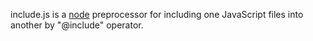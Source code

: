 include.js is a [node](http://nodejs.org/) preprocessor for including one JavaScript files into another by "@include" operator.